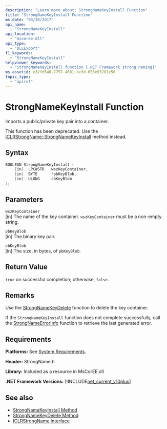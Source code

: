 ```yaml
---
description: "Learn more about: StrongNameKeyInstall Function"
title: "StrongNameKeyInstall Function"
ms.date: "03/30/2017"
api_name:
  - "StrongNameKeyInstall"
api_location:
  - "mscoree.dll"
api_type:
  - "DLLExport"
f1_keywords:
  - "StrongNameKeyInstall"
helpviewer_keywords:
  - "StrongNameKeyInstall function [.NET Framework strong naming]"
ms.assetid: e32fd546-7757-4681-be3d-658e93281e50
topic_type:
  - "apiref"
---
```


# StrongNameKeyInstall Function

Imports a public/private key pair into a container.

This function has been deprecated. Use the [ICLRStrongName::StrongNameKeyInstall](../../../core/unmanaged-api/hosting/iclrstrongname-strongnamekeyinstall-method.md) method instead.

## Syntax

```cpp
BOOLEAN StrongNameKeyInstall (
    [in]  LPCWSTR   wszKeyContainer,
    [in]  BYTE      *pbKeyBlob,
    [in]  ULONG     cbKeyBlob
);
```

## Parameters

`wszKeyContainer`\
[in] The name of the key container. `wszKeyContainer` must be a non-empty string.

`pbKeyBlob`\
[in] The binary key pair.

`cbKeyBlob`\
[in] The size, in bytes, of `pbKeyBlob`.

## Return Value

`true` on successful completion; otherwise, `false`.

## Remarks

Use the [StrongNameKeyDelete](strongnamekeydelete-function.md) function to delete the key container.

If the `StrongNameKeyInstall` function does not complete successfully, call the [StrongNameErrorInfo](strongnameerrorinfo-function.md) function to retrieve the last generated error.

## Requirements

**Platforms:** See [System Requirements](../../get-started/system-requirements.md).

**Header:** StrongName.h

**Library:** Included as a resource in MsCorEE.dll

**.NET Framework Versions:** [!INCLUDE[net_current_v10plus](../../../../includes/net-current-v10plus-md.md)]

## See also

- [StrongNameKeyInstall Method](../../../core/unmanaged-api/hosting/iclrstrongname-strongnamekeyinstall-method.md)
- [StrongNameKeyDelete Method](../../../core/unmanaged-api/hosting/iclrstrongname-strongnamekeydelete-method.md)
- [ICLRStrongName Interface](../../../core/unmanaged-api/hosting/iclrstrongname-interface.md)
